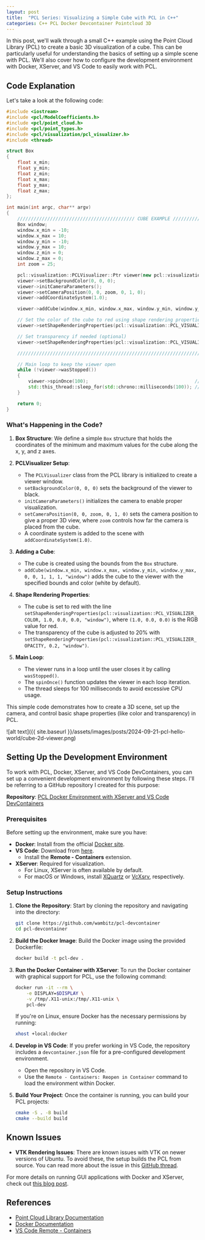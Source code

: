 ```yaml
---
layout: post
title:  "PCL Series: Visualizing a Simple Cube with PCL in C++"
categories: C++ PCL Docker Devcontainer Pointcloud 3D
---
```


In this post, we'll walk through a small C++ example using the Point Cloud Library (PCL) to create a basic 3D visualization of a cube. This can be particularly useful for understanding the basics of setting up a simple scene with PCL. We'll also cover how to configure the development environment with Docker, XServer, and VS Code to easily work with PCL.

## Code Explanation

Let's take a look at the following code:

```cpp
#include <iostream>
#include <pcl/ModelCoefficients.h>
#include <pcl/point_cloud.h>
#include <pcl/point_types.h>
#include <pcl/visualization/pcl_visualizer.h>
#include <thread>

struct Box
{
    float x_min;
    float y_min;
    float z_min;
    float x_max;
    float y_max;
    float z_max;
};

int main(int argc, char** argv)
{
    /////////////////////////////////////////// CUBE EXAMPLE /////////////////////////////////////////////////
    Box window;
    window.x_min = -10;
    window.x_max = 10;
    window.y_min = -10;
    window.y_max = 10;
    window.z_min = 0;
    window.z_max = 0;
    int zoom = 25;

    pcl::visualization::PCLVisualizer::Ptr viewer(new pcl::visualization::PCLVisualizer("2D Viewer"));
    viewer->setBackgroundColor(0, 0, 0);
    viewer->initCameraParameters();
    viewer->setCameraPosition(0, 0, zoom, 0, 1, 0);
    viewer->addCoordinateSystem(1.0);

    viewer->addCube(window.x_min, window.x_max, window.y_min, window.y_max, 0, 0, 1, 1, 1, "window");

    // Set the color of the cube to red using shape rendering properties (r = 1.0, g = 0.0, b = 0.0)
    viewer->setShapeRenderingProperties(pcl::visualization::PCL_VISUALIZER_COLOR, 1.0, 0.0, 0.0, "window"); // Red cube

    // Set transparency if needed (optional)
    viewer->setShapeRenderingProperties(pcl::visualization::PCL_VISUALIZER_OPACITY, 0.2, "window"); // 20% opaque

    ///////////////////////////////////////////////////////////////////////////////////////////////////////////

    // Main loop to keep the viewer open
    while (!viewer->wasStopped())
    {
        viewer->spinOnce(100);                                       // Update the viewer
        std::this_thread::sleep_for(std::chrono::milliseconds(100)); // Sleep for a bit to reduce CPU usage
    }

    return 0;
}
```

### What's Happening in the Code?

1. **Box Structure**:
   We define a simple `Box` structure that holds the coordinates of the minimum and maximum values for the cube along the x, y, and z axes.

2. **PCLVisualizer Setup**:
   - The `PCLVisualizer` class from the PCL library is initialized to create a viewer window.
   - `setBackgroundColor(0, 0, 0)` sets the background of the viewer to black.
   - `initCameraParameters()` initializes the camera to enable proper visualization.
   - `setCameraPosition(0, 0, zoom, 0, 1, 0)` sets the camera position to give a proper 3D view, where `zoom` controls how far the camera is placed from the cube.
   - A coordinate system is added to the scene with `addCoordinateSystem(1.0)`.

3. **Adding a Cube**:
   - The cube is created using the bounds from the `Box` structure.
   - `addCube(window.x_min, window.x_max, window.y_min, window.y_max, 0, 0, 1, 1, 1, "window")` adds the cube to the viewer with the specified bounds and color (white by default).

4. **Shape Rendering Properties**:
   - The cube is set to red with the line `setShapeRenderingProperties(pcl::visualization::PCL_VISUALIZER_COLOR, 1.0, 0.0, 0.0, "window")`, where `(1.0, 0.0, 0.0)` is the RGB value for red.
   - The transparency of the cube is adjusted to 20% with `setShapeRenderingProperties(pcl::visualization::PCL_VISUALIZER_OPACITY, 0.2, "window")`.

5. **Main Loop**:
   - The viewer runs in a loop until the user closes it by calling `wasStopped()`. 
   - The `spinOnce()` function updates the viewer in each loop iteration.
   - The thread sleeps for 100 milliseconds to avoid excessive CPU usage.

This simple code demonstrates how to create a 3D scene, set up the camera, and control basic shape properties (like color and transparency) in PCL.

![alt text]({{ site.baseurl }}/assets/images/posts/2024-09-21-pcl-hello-world/cube-2d-viewer.png)


## Setting Up the Development Environment

To work with PCL, Docker, XServer, and VS Code DevContainers, you can set up a convenient development environment by following these steps. I'll be referring to a GitHub repository I created for this purpose:

**Repository**: [PCL Docker Environment with XServer and VS Code DevContainers](https://github.com/wambitz/pcl-devcontainer)

### Prerequisites

Before setting up the environment, make sure you have:

- **Docker**: Install from the official [Docker site](https://docs.docker.com/get-docker/).
- **VS Code**: Download from [here](https://code.visualstudio.com/).
  - Install the **Remote - Containers** extension.
- **XServer**: Required for visualization.
  - For Linux, XServer is often available by default.
  - For macOS or Windows, install [XQuartz](https://www.xquartz.org/) or [VcXsrv](https://sourceforge.net/projects/vcxsrv/), respectively.

### Setup Instructions

1. **Clone the Repository**:
   Start by cloning the repository and navigating into the directory:

   ```bash
   git clone https://github.com/wambitz/pcl-devcontainer
   cd pcl-devcontainer
   ```

2. **Build the Docker Image**:
   Build the Docker image using the provided Dockerfile:

   ```bash
   docker build -t pcl-dev .
   ```

3. **Run the Docker Container with XServer**:
   To run the Docker container with graphical support for PCL, use the following command:

   ```bash
   docker run -it --rm \
       -e DISPLAY=$DISPLAY \
       -v /tmp/.X11-unix:/tmp/.X11-unix \
       pcl-dev
   ```

   If you're on Linux, ensure Docker has the necessary permissions by running:

   ```bash
   xhost +local:docker
   ```

4. **Develop in VS Code**:
   If you prefer working in VS Code, the repository includes a `devcontainer.json` file for a pre-configured development environment.

   - Open the repository in VS Code.
   - Use the `Remote - Containers: Reopen in Container` command to load the environment within Docker.

5. **Build Your Project**:
   Once the container is running, you can build your PCL projects:

   ```bash
   cmake -S . -B build
   cmake --build build
   ```

## Known Issues

- **VTK Rendering Issues**: There are known issues with VTK on newer versions of Ubuntu. To avoid these, the setup builds the PCL from source. You can read more about the issue in this [GitHub thread](https://github.com/PointCloudLibrary/pcl/issues/5237).

For more details on running GUI applications with Docker and XServer, check out [this blog post](https://wambitz.github.io/tech-blog/jekyll/update/2024/07/25/gui-applications-with-docker.html).

## References

- [Point Cloud Library Documentation](https://pointclouds.org/documentation/)
- [Docker Documentation](https://docs.docker.com/)
- [VS Code Remote - Containers](https://code.visualstudio.com/docs/remote/containers)
